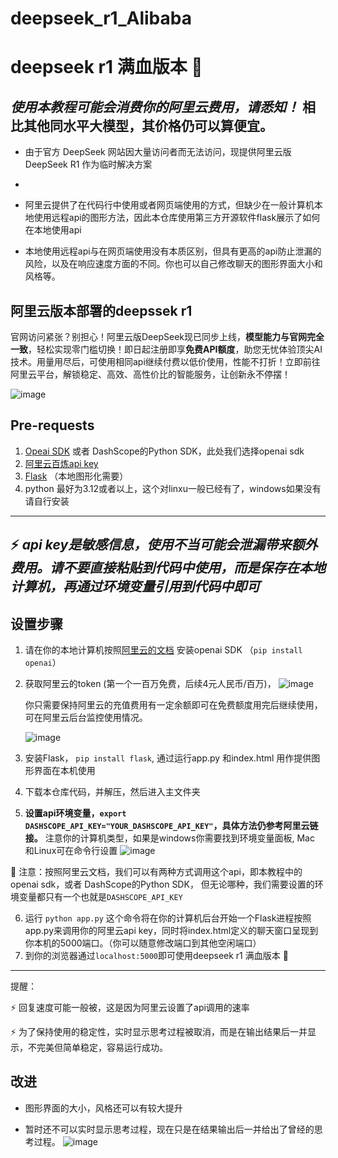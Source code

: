 # deepseek_r1_Alibaba

# deepseek r1 满血版本 🙋

## _使用本教程可能会消费你的阿里云费用，请悉知！_ 相比其他同水平大模型，其价格仍可以算便宜。

- 由于官方 DeepSeek 网站因大量访问者而无法访问，现提供阿里云版 DeepSeek R1 作为临时解决方案
- 
- 阿里云提供了在代码行中使用或者网页端使用的方式，但缺少在一般计算机本地使用远程api的图形方法，因此本仓库使用第三方开源软件flask展示了如何在本地使用api

- 本地使用远程api与在网页端使用没有本质区别，但具有更高的api防止泄漏的风险，以及在响应速度方面的不同。你也可以自己修改聊天的图形界面大小和风格等。
     

## 阿里云版本部署的deepssek r1

官网访问紧张？别担心！阿里云版DeepSeek现已同步上线，**模型能力与官网完全一致**，轻松实现零门槛切换！即日起注册即享**免费API额度**，助您无忧体验顶尖AI技术。用量用尽后，可使用相同api继续付费以低价使用，性能不打折！立即前往阿里云平台，解锁稳定、高效、高性价比的智能服务，让创新永不停摆！

![image](https://github.com/user-attachments/assets/f9065245-8346-4b60-acca-fc43d0782403)


## Pre-requests

 1. [Opeai SDK](https://github.com/openai/openai-python) 或者 DashScope的Python SDK，此处我们选择openai sdk
 2. [阿里云百炼api key](https://help.aliyun.com/zh/model-studio/getting-started/first-api-call-to-qwen?spm=0.0.0.i2#688de734136xo)
 3. [Flask](https://github.com/pallets/flask) （本地图形化需要）
 4. python 最好为3.12或者以上，这个对linxu一般已经有了，windows如果没有请自行安装
--------------------------------------------------------------------------------------------------------------------------
⚡ *api key是敏感信息，使用不当可能会泄漏带来额外费用。请不要直接粘贴到代码中使用，而是保存在本地计算机，再通过环境变量引用到代码中即可*
--------------------------------------------------------------------------------------------------------------------------
## 设置步骤

1. 请在你的本地计算机按照[阿里云的文档](https://help.aliyun.com/zh/model-studio/developer-reference/configure-api-key-through-environment-variables#65bb6a945by1x) 安装openai SDK （`pip install openai`）
2. 获取阿里云的token (第一个一百万免费，后续4元人民币/百万)，
  ![image](https://github.com/user-attachments/assets/515233cd-98ca-4bac-b962-43ddf39c11cf)

   你只需要保持阿里云的充值费用有一定余额即可在免费额度用完后继续使用，可在阿里云后台监控使用情况。
   
   ![image](https://github.com/user-attachments/assets/5311a6ff-3e06-4fb4-94dd-284149229ba2)
   

4. 安装Flask，  `pip install flask`, 通过运行app.py 和index.html 用作提供图形界面在本机使用
5. 下载本仓库代码，并解压，然后进入主文件夹
6. **设置api环境变量，`export DASHSCOPE_API_KEY="YOUR_DASHSCOPE_API_KEY"`，具体方法仍参考阿里云链接。**
   注意你的计算机类型，如果是windows你需要找到环境变量面板, Mac 和Linux可在命令行设置
   ![image](https://github.com/user-attachments/assets/e87d40bd-5307-40d4-b1bc-dabfb7484703)

  🙋 注意：按照阿里云文档，我们可以有两种方式调用这个api，即本教程中的openai sdk，或者 DashScope的Python SDK， 但无论哪种，我们需要设置的环境变量都只有一个也就是`DASHSCOPE_API_KEY` 

6. 运行 `python app.py` 这个命令将在你的计算机后台开始一个Flask进程按照app.py来调用你的阿里云api key，同时将index.html定义的聊天窗口呈现到你本机的5000端口。（你可以随意修改端口到其他空闲端口）
7. 到你的浏览器通过`localhost:5000`即可使用deepseek r1 满血版本 🙋
--------------------------------------------------------------------------------------------------------------------------
提醒：

⚡ 回复速度可能一般被，这是因为阿里云设置了api调用的速率

⚡ 为了保持使用的稳定性，实时显示思考过程被取消，而是在输出结果后一并显示，不完美但简单稳定，容易运行成功。

## 改进 

- 图形界面的大小，风格还可以有较大提升

- 暂时还不可以实时显示思考过程，现在只是在结果输出后一并给出了曾经的思考过程。
  ![image](https://github.com/user-attachments/assets/35cc87d9-3f12-4bf2-8647-9e22d1f4fbc4)

